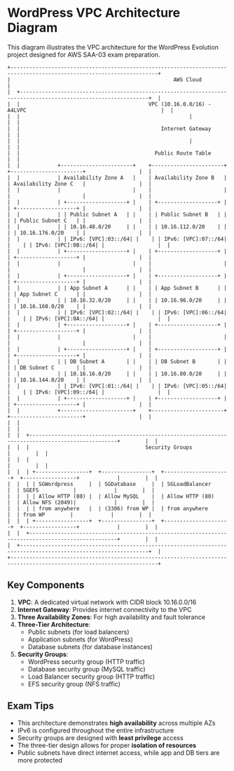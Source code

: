 # WordPress VPC Architecture Diagram

This diagram illustrates the VPC architecture for the WordPress Evolution project designed for AWS SAA-03 exam preparation.

```
+---------------------------------------------------------------------------------------------------------------------+
|                                                    AWS Cloud                                                         |
|  +---------------------------------------------------------------------------------------------------------------+  |
|  |                                         VPC (10.16.0.0/16) - A4LVPC                                           |  |
|  |                                                      |                                                         |  |
|  |                                             Internet Gateway                                                   |  |
|  |                                                      |                                                         |  |
|  |                                           Public Route Table                                                   |  |
|  |            +-----------------------+    +-----------------------+    +-----------------------+                 |  |
|  |            | Availability Zone A   |    | Availability Zone B   |    | Availability Zone C   |                 |  |
|  |            |                       |    |                       |    |                       |                 |  |
|  |            | +-------------------+ |    | +-------------------+ |    | +-------------------+ |                 |  |
|  |            | | Public Subnet A   | |    | | Public Subnet B   | |    | | Public Subnet C   | |                 |  |
|  |            | | 10.16.48.0/20     | |    | | 10.16.112.0/20    | |    | | 10.16.176.0/20    | |                 |  |
|  |            | | IPv6: [VPC]:03::/64| |    | | IPv6: [VPC]:07::/64| |    | | IPv6: [VPC]:0B::/64| |                 |  |
|  |            | +-------------------+ |    | +-------------------+ |    | +-------------------+ |                 |  |
|  |            |                       |    |                       |    |                       |                 |  |
|  |            | +-------------------+ |    | +-------------------+ |    | +-------------------+ |                 |  |
|  |            | | App Subnet A      | |    | | App Subnet B      | |    | | App Subnet C      | |                 |  |
|  |            | | 10.16.32.0/20     | |    | | 10.16.96.0/20     | |    | | 10.16.160.0/20    | |                 |  |
|  |            | | IPv6: [VPC]:02::/64| |    | | IPv6: [VPC]:06::/64| |    | | IPv6: [VPC]:0A::/64| |                 |  |
|  |            | +-------------------+ |    | +-------------------+ |    | +-------------------+ |                 |  |
|  |            |                       |    |                       |    |                       |                 |  |
|  |            | +-------------------+ |    | +-------------------+ |    | +-------------------+ |                 |  |
|  |            | | DB Subnet A       | |    | | DB Subnet B       | |    | | DB Subnet C       | |                 |  |
|  |            | | 10.16.16.0/20     | |    | | 10.16.80.0/20     | |    | | 10.16.144.0/20    | |                 |  |
|  |            | | IPv6: [VPC]:01::/64| |    | | IPv6: [VPC]:05::/64| |    | | IPv6: [VPC]:09::/64| |                 |  |
|  |            | +-------------------+ |    | +-------------------+ |    | +-------------------+ |                 |  |
|  |            +-----------------------+    +-----------------------+    +-----------------------+                 |  |
|  |                                                                                                               |  |
|  |  +--------------------------------------------------------------------------------------------------+        |  |
|  |  |                                     Security Groups                                               |        |  |
|  |  |                                                                                                  |        |  |
|  |  | +-----------------+  +----------------+  +---------------------+  +-----------------+            |        |  |
|  |  | | SGWordpress     |  | SGDatabase     |  | SGLoadBalancer      |  | SGEFS           |            |        |  |
|  |  | | Allow HTTP (80) |  | Allow MySQL    |  | Allow HTTP (80)     |  | Allow NFS (2049)|            |        |  |
|  |  | | from anywhere   |  | (3306) from WP |  | from anywhere       |  | from WP        |            |        |  |
|  |  | +-----------------+  +----------------+  +---------------------+  +-----------------+            |        |  |
|  |  +--------------------------------------------------------------------------------------------------+        |  |
|  +---------------------------------------------------------------------------------------------------------------+  |
+---------------------------------------------------------------------------------------------------------------------+
```

## Key Components

1. **VPC**: A dedicated virtual network with CIDR block 10.16.0.0/16
2. **Internet Gateway**: Provides internet connectivity to the VPC
3. **Three Availability Zones**: For high availability and fault tolerance
4. **Three-Tier Architecture**:
   - Public subnets (for load balancers)
   - Application subnets (for WordPress)
   - Database subnets (for database instances)
5. **Security Groups**:
   - WordPress security group (HTTP traffic)
   - Database security group (MySQL traffic)
   - Load Balancer security group (HTTP traffic)
   - EFS security group (NFS traffic)

## Exam Tips

- This architecture demonstrates **high availability** across multiple AZs
- IPv6 is configured throughout the entire infrastructure
- Security groups are designed with **least privilege** access
- The three-tier design allows for proper **isolation of resources**
- Public subnets have direct internet access, while app and DB tiers are more protected
